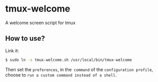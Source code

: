 # tmux-welcome
A welcome screen script for tmux

## How to use?

Link it:

```bash
$ sudo ln -s tmux-welcome.sh /usr/local/bin/tmux-welcome
```

Then set the `preferences`, in the` command` of the `configuration profile`, choose to `run a custom command instead of a shell`.
